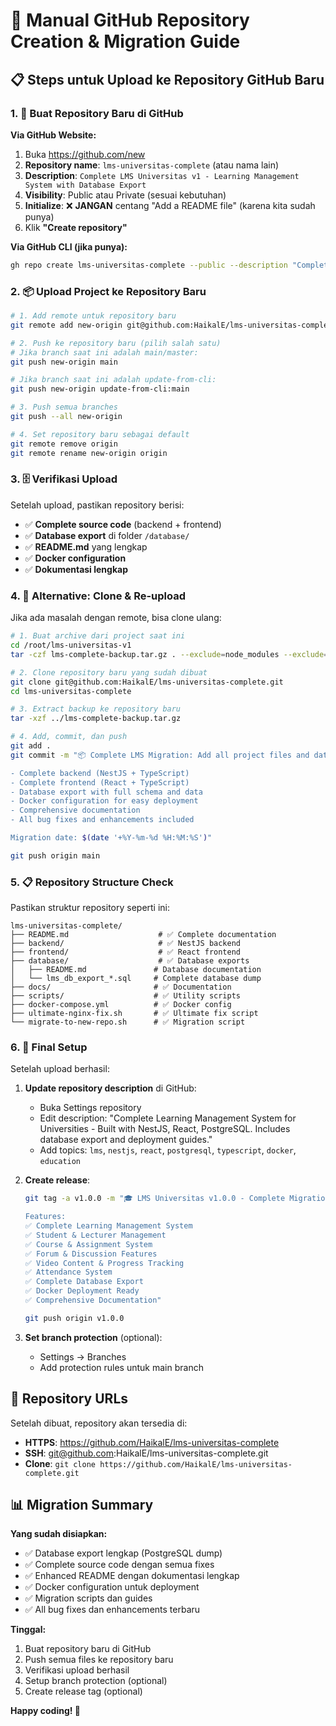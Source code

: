 # 🚀 Manual GitHub Repository Creation & Migration Guide

## 📋 Steps untuk Upload ke Repository GitHub Baru

### 1. 🎯 Buat Repository Baru di GitHub

**Via GitHub Website:**
1. Buka https://github.com/new
2. **Repository name**: `lms-universitas-complete` (atau nama lain)
3. **Description**: `Complete LMS Universitas v1 - Learning Management System with Database Export`
4. **Visibility**: Public atau Private (sesuai kebutuhan)
5. **Initialize**: ❌ **JANGAN** centang "Add a README file" (karena kita sudah punya)
6. Klik **"Create repository"**

**Via GitHub CLI (jika punya):**
```bash
gh repo create lms-universitas-complete --public --description "Complete LMS Universitas v1 - Learning Management System with Database Export"
```

### 2. 📦 Upload Project ke Repository Baru

```bash
# 1. Add remote untuk repository baru
git remote add new-origin git@github.com:HaikalE/lms-universitas-complete.git

# 2. Push ke repository baru (pilih salah satu)
# Jika branch saat ini adalah main/master:
git push new-origin main

# Jika branch saat ini adalah update-from-cli:
git push new-origin update-from-cli:main

# 3. Push semua branches
git push --all new-origin

# 4. Set repository baru sebagai default
git remote remove origin
git remote rename new-origin origin
```

### 3. 🗄️ Verifikasi Upload

Setelah upload, pastikan repository berisi:
- ✅ **Complete source code** (backend + frontend)
- ✅ **Database export** di folder `/database/`
- ✅ **README.md** yang lengkap
- ✅ **Docker configuration**
- ✅ **Dokumentasi lengkap**

### 4. 🔧 Alternative: Clone & Re-upload

Jika ada masalah dengan remote, bisa clone ulang:

```bash
# 1. Buat archive dari project saat ini
cd /root/lms-universitas-v1
tar -czf lms-complete-backup.tar.gz . --exclude=node_modules --exclude=.git

# 2. Clone repository baru yang sudah dibuat
git clone git@github.com:HaikalE/lms-universitas-complete.git
cd lms-universitas-complete

# 3. Extract backup ke repository baru
tar -xzf ../lms-complete-backup.tar.gz

# 4. Add, commit, dan push
git add .
git commit -m "📦 Complete LMS Migration: Add all project files and database export

- Complete backend (NestJS + TypeScript)
- Complete frontend (React + TypeScript) 
- Database export with full schema and data
- Docker configuration for easy deployment
- Comprehensive documentation
- All bug fixes and enhancements included

Migration date: $(date '+%Y-%m-%d %H:%M:%S')"

git push origin main
```

### 5. 📋 Repository Structure Check

Pastikan struktur repository seperti ini:
```
lms-universitas-complete/
├── README.md                    # ✅ Complete documentation
├── backend/                     # ✅ NestJS backend
├── frontend/                    # ✅ React frontend
├── database/                    # ✅ Database exports
│   ├── README.md               # Database documentation
│   └── lms_db_export_*.sql     # Complete database dump
├── docs/                       # ✅ Documentation
├── scripts/                    # ✅ Utility scripts
├── docker-compose.yml          # ✅ Docker config
├── ultimate-nginx-fix.sh       # ✅ Ultimate fix script
└── migrate-to-new-repo.sh      # ✅ Migration script
```

### 6. 🎉 Final Setup

Setelah upload berhasil:

1. **Update repository description** di GitHub:
   - Buka Settings repository
   - Edit description: "Complete Learning Management System for Universities - Built with NestJS, React, PostgreSQL. Includes database export and deployment guides."
   - Add topics: `lms`, `nestjs`, `react`, `postgresql`, `typescript`, `docker`, `education`

2. **Create release**:
   ```bash
   git tag -a v1.0.0 -m "🎓 LMS Universitas v1.0.0 - Complete Migration

   Features:
   ✅ Complete Learning Management System
   ✅ Student & Lecturer Management  
   ✅ Course & Assignment System
   ✅ Forum & Discussion Features
   ✅ Video Content & Progress Tracking
   ✅ Attendance System
   ✅ Complete Database Export
   ✅ Docker Deployment Ready
   ✅ Comprehensive Documentation"
   
   git push origin v1.0.0
   ```

3. **Set branch protection** (optional):
   - Settings → Branches
   - Add protection rules untuk main branch

## 🔗 Repository URLs

Setelah dibuat, repository akan tersedia di:
- **HTTPS**: https://github.com/HaikalE/lms-universitas-complete
- **SSH**: git@github.com:HaikalE/lms-universitas-complete.git
- **Clone**: `git clone https://github.com/HaikalE/lms-universitas-complete.git`

## 📊 Migration Summary

**Yang sudah disiapkan:**
- ✅ Database export lengkap (PostgreSQL dump)
- ✅ Complete source code dengan semua fixes
- ✅ Enhanced README dengan dokumentasi lengkap
- ✅ Docker configuration untuk deployment
- ✅ Migration scripts dan guides
- ✅ All bug fixes dan enhancements terbaru

**Tinggal:**
1. Buat repository baru di GitHub
2. Push semua files ke repository baru
3. Verifikasi upload berhasil
4. Setup branch protection (optional)
5. Create release tag (optional)

**Happy coding! 🚀**